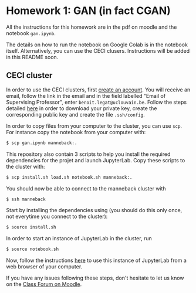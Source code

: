 # Homework 1: GAN (in fact CGAN)

All the instructions for this homework are in the pdf on moodle and the notebook `gan.ipynb`.

The details on how to run the notebook on Google Colab is in the notebook itself.
Alternatively, you can use the CECI clusers. Instructions will be added in this README soon.

## CECI cluster

In order to use the CECI clusters, first [create an account](https://login.ceci-hpc.be/init/).
You will receive an email, follow the link in the email and in the field labelled "Email of Supervising Professor", enter `benoit.legat@uclouvain.be`.
Follow the steps detailed [here](https://support.ceci-hpc.be/doc/_contents/QuickStart/ConnectingToTheClusters/index.html) in order to download your private key, create the corresponding public key and create the file `.ssh/config`.

In order to copy files from your computer to the cluster, you can use `scp`. For instance copy the notebook from your computer with:
```sh
$ scp gan.ipynb manneback:.
```
This repository also contain 3 scripts to help you install the required dependencies for the projet and launch JupyterLab.
Copy these scripts to the cluster with:
```sh
$ scp install.sh load.sh notebook.sh manneback:.
```

You should now be able to connect to the manneback cluster with
```sh
$ ssh manneback
```

Start by installing the dependencies using (you should do this only once, not everytime you connect to the cluster):
```sh
$ source install.sh
```

In order to start an instance of JupyterLab in the cluster, run
```sh
$ source notebook.sh
```
Now, follow the instructions [here](https://support.ceci-hpc.be/doc/_contents/UsingSoftwareAndLibraries/Jupyter/index.html#connect-to-the-jupyterhub-interface) to use this instance of JupyterLab from a web browser of your computer.

If you have any issues following these steps, don't hesitate to let us know on the [Class Forum on Moodle](https://moodle.uclouvain.be/mod/forum/view.php?id=43330).

